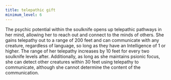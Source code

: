```yaml
---
title: telepathic gift
minimum_level: 6
---
```


The psychic potential within the soulknife opens up telepathic pathways in her mind, allowing her to reach out and connect to the minds of others. She gains telepathy out to a range of 200 feet and can communicate with any creature, regardless of language, so long as they have an Intelligence of 1 or higher. The range of her telepathy increases by 10 feet for every two soulknife levels after. Additionally, as long as she maintains psionic focus, she can detect other creatures within 30 feet using telepathy to communicate, although she cannot determine the content of the communication.
